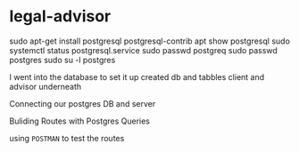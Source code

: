 # legal-advisor


sudo apt-get install postgresql postgresql-contrib
apt show postgresql
sudo systemctl status postgresql.service
sudo passwd postgreq
sudo passwd postgres
sudo su -l postgres

I went into the database to set it up
created db and tabbles client and advisor underneath
 

Connecting our postgres DB and server


Buliding Routes with Postgres Queries

using `POSTMAN` to test the routes